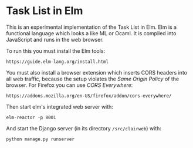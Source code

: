 # Task List in Elm

This is an experimental implementation of the Task List in Elm.  Elm is a
functional language which looks a like ML or Ocaml. It is compiled into
JavaScript and runs in the web browser.

To run this you must install the Elm tools:

    https://guide.elm-lang.org/install.html

You must also install a browser extension which inserts CORS headers into all
web traffic, because the setup violates the *Same Origin Policy* of the browser.
For Firefox you can use *CORS Everywhere*:

    https://addons.mozilla.org/en-US/firefox/addon/cors-everywhere/

Then start elm's integrated web server with:

    elm-reactor -p 8001

And start the Django server (in its directory `/src/clairweb`) with:

    python manage.py runserver

